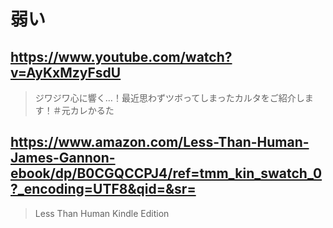 # 弱い

## https://www.youtube.com/watch?v=AyKxMzyFsdU 

> ジワジワ心に響く…！最近思わずツボってしまったカルタをご紹介します！＃元カレかるた 

## https://www.amazon.com/Less-Than-Human-James-Gannon-ebook/dp/B0CGQCCPJ4/ref=tmm_kin_swatch_0?_encoding=UTF8&qid=&sr=

> Less Than Human Kindle Edition
